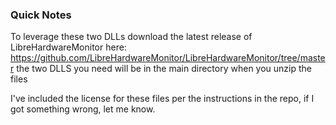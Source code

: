 ### Quick Notes 

To leverage these two DLLs download the latest release of LibreHardwareMonitor here: https://github.com/LibreHardwareMonitor/LibreHardwareMonitor/tree/master the two DLLS you need will be in the main directory when you unzip the files 

I've included the license for these files per the instructions in the repo, if I got something wrong, let me know. 